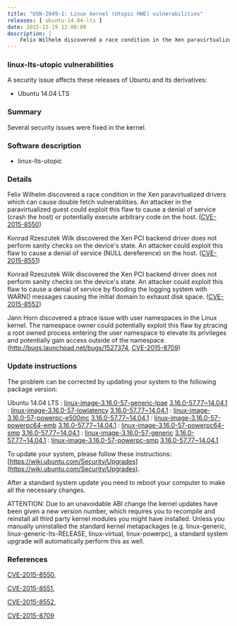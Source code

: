 ```yaml
---
title: "USN-2849-1: Linux kernel (Utopic HWE) vulnerabilities"
releases: [ ubuntu-14.04-lts ]
date: 2015-12-19 12:00:00
description: |
    Felix Wilhelm discovered a race condition in the Xen paravirtualized drivers which can cause double fetch vulnerabilities. An attacker in the paravirtualized guest could exploit this flaw to cause a denial of service (crash the host) or potentially execute arbitrary code on the host. ([CVE-2015-8550](http://people.ubuntu.com/~ubuntu-security/cve/CVE-2015-8550))
--- 
```

 
### linux-lts-utopic vulnerabilities

A security issue affects these releases of Ubuntu and its derivatives:

* Ubuntu 14.04 LTS

### Summary

Several security issues were fixed in the kernel. 

### Software description

* linux-lts-utopic 

### Details

Felix Wilhelm discovered a race condition in the Xen paravirtualized drivers which can cause double fetch vulnerabilities. An attacker in the paravirtualized guest could exploit this flaw to cause a denial of service (crash the host) or potentially execute arbitrary code on the host. ([CVE-2015-8550](http://people.ubuntu.com/~ubuntu-security/cve/CVE-2015-8550))

Konrad Rzeszutek Wilk discovered the Xen PCI backend driver does not perform sanity checks on the device&#39;s state. An attacker could exploit this flaw to cause a denial of service (NULL dereference) on the host. ([CVE-2015-8551](http://people.ubuntu.com/~ubuntu-security/cve/CVE-2015-8551))

Konrad Rzeszutek Wilk discovered the Xen PCI backend driver does not perform sanity checks on the device&#39;s state. An attacker could exploit this flaw to cause a denial of service by flooding the logging system with WARN() messages causing the initial domain to exhaust disk space. ([CVE-2015-8552](http://people.ubuntu.com/~ubuntu-security/cve/CVE-2015-8552))

Jann Horn discovered a ptrace issue with user namespaces in the Linux kernel. The namespace owner could potentially exploit this flaw by ptracing a root owned process entering the user namespace to elevate its privileges and potentially gain access outside of the namespace. (http://bugs.launchpad.net/bugs/1527374, [CVE-2015-8709](http://people.ubuntu.com/~ubuntu-security/cve/CVE-2015-8709)) 

### Update instructions

The problem can be corrected by updating your system to the following package version:

Ubuntu 14.04 LTS
 : [linux-image-3.16.0-57-generic-lpae](https://launchpad.net/ubuntu/+source/linux-lts-utopic) <span> [3.16.0-57.77~14.04.1](https://launchpad.net/ubuntu/+source/linux-lts-utopic/3.16.0-57.77~14.04.1) </span> 
 : [linux-image-3.16.0-57-lowlatency](https://launchpad.net/ubuntu/+source/linux-lts-utopic) <span> [3.16.0-57.77~14.04.1](https://launchpad.net/ubuntu/+source/linux-lts-utopic/3.16.0-57.77~14.04.1) </span> 
 : [linux-image-3.16.0-57-powerpc-e500mc](https://launchpad.net/ubuntu/+source/linux-lts-utopic) <span> [3.16.0-57.77~14.04.1](https://launchpad.net/ubuntu/+source/linux-lts-utopic/3.16.0-57.77~14.04.1) </span> 
 : [linux-image-3.16.0-57-powerpc64-emb](https://launchpad.net/ubuntu/+source/linux-lts-utopic) <span> [3.16.0-57.77~14.04.1](https://launchpad.net/ubuntu/+source/linux-lts-utopic/3.16.0-57.77~14.04.1) </span> 
 : [linux-image-3.16.0-57-powerpc64-smp](https://launchpad.net/ubuntu/+source/linux-lts-utopic) <span> [3.16.0-57.77~14.04.1](https://launchpad.net/ubuntu/+source/linux-lts-utopic/3.16.0-57.77~14.04.1) </span> 
 : [linux-image-3.16.0-57-generic](https://launchpad.net/ubuntu/+source/linux-lts-utopic) <span> [3.16.0-57.77~14.04.1](https://launchpad.net/ubuntu/+source/linux-lts-utopic/3.16.0-57.77~14.04.1) </span> 
 : [linux-image-3.16.0-57-powerpc-smp](https://launchpad.net/ubuntu/+source/linux-lts-utopic) <span> [3.16.0-57.77~14.04.1](https://launchpad.net/ubuntu/+source/linux-lts-utopic/3.16.0-57.77~14.04.1) </span> 

To update your system, please follow these instructions: [https://wiki.ubuntu.com/Security/Upgrades](https://wiki.ubuntu.com/Security/Upgrades).

After a standard system update you need to reboot your computer to make all the necessary changes.

ATTENTION: Due to an unavoidable ABI change the kernel updates have been given a new version number, which requires you to recompile and reinstall all third party kernel modules you might have installed. Unless you manually uninstalled the standard kernel metapackages (e.g. linux-generic, linux-generic-lts-RELEASE, linux-virtual, linux-powerpc), a standard system upgrade will automatically perform this as well. 

### References

 [CVE-2015-8550](http://people.ubuntu.com/~ubuntu-security/cve/CVE-2015-8550), 

 [CVE-2015-8551](http://people.ubuntu.com/~ubuntu-security/cve/CVE-2015-8551), 

 [CVE-2015-8552](http://people.ubuntu.com/~ubuntu-security/cve/CVE-2015-8552), 

 [CVE-2015-8709](http://people.ubuntu.com/~ubuntu-security/cve/CVE-2015-8709)
 
